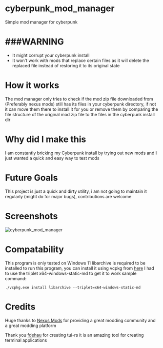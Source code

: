 # cyberpunk_mod_manager

Simple mod manager for cyberpunk

# ###WARNING

* It might corrupt your cyberpunk install
* It won't work with mods that replace certain files as it will delete the replaced file instead of restoring it to its original state

# How it works

The mod manager only tries to check if the mod zip file downloaded from (Preferably nexus mods) still has its files in your cyberpunk directory, if not it can move them there to install it for you or remove them by comparing the file structure of the original mod zip file to the files in the cyberpunk install dir

# Why did I make this

I am constantly bricking my Cyberpunk install by trying out new mods and I just wanted a quick and easy way to test mods


# Future Goals

This project is just a quick and dirty utility, i am not going to maintain it regularly (might do for major bugs), contributions are welcome

# Screenshots
![cyberpunk_mod_manager](https://user-images.githubusercontent.com/66156000/206888889-d92e3fc5-1cb0-4606-af34-b08ad1f6accb.png)

# Compatability
This program is only tested on Windows 11
libarchive is required to be installed to run this program, you can install it using vcpkg from [here](https://github.com/microsoft/vcpkg) 
I had to use the triplet x64-windows-static-md to get it to work
sample command:
```
./vcpkg.exe install libarchive --triplet=x64-windows-static-md
```

# Credits
Huge thanks to [Nexus Mods](https://www.nexusmods.com/) for providing a great modding community and a great modding platform

Thank you [fdehau](https://crates.io/crates/tui) for creating tui-rs it is an amazing tool for creating terminal applications